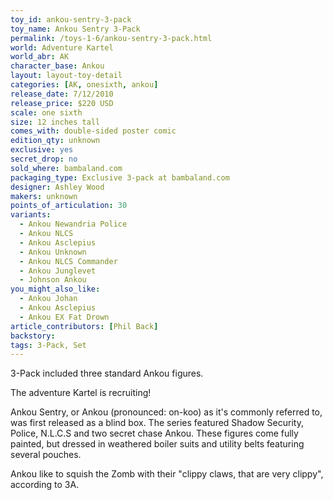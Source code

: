 ```yaml
---
toy_id: ankou-sentry-3-pack
toy_name: Ankou Sentry 3-Pack
permalink: /toys-1-6/ankou-sentry-3-pack.html
world: Adventure Kartel
world_abr: AK
character_base: Ankou
layout: layout-toy-detail
categories: [AK, onesixth, ankou]
release_date: 7/12/2010
release_price: $220 USD
scale: one sixth
size: 12 inches tall
comes_with: double-sided poster comic
edition_qty: unknown
exclusive: yes
secret_drop: no
sold_where: bambaland.com
packaging_type: Exclusive 3-pack at bambaland.com
designer: Ashley Wood
makers: unknown
points_of_articulation: 30
variants: 
  - Ankou Newandria Police
  - Ankou NLCS
  - Ankou Asclepius
  - Ankou Unknown
  - Ankou NLCS Commander
  - Ankou Junglevet
  - Johnson Ankou
you_might_also_like:
  - Ankou Johan
  - Ankou Asclepius
  - Ankou EX Fat Drown 
article_contributors: [Phil Back]
backstory:
tags: 3-Pack, Set
---
```

3-Pack included three standard Ankou figures.

The adventure Kartel is recruiting!

Ankou Sentry, or Ankou (pronounced: on-koo) as it's commonly referred to, was first released as a blind box. The series featured Shadow Security, Police, N.L.C.S and two secret chase Ankou. These figures come fully painted, but dressed in weathered boiler suits and utility belts featuring several pouches. 

Ankou like to squish the Zomb with their "clippy claws, that are very clippy", according to 3A.